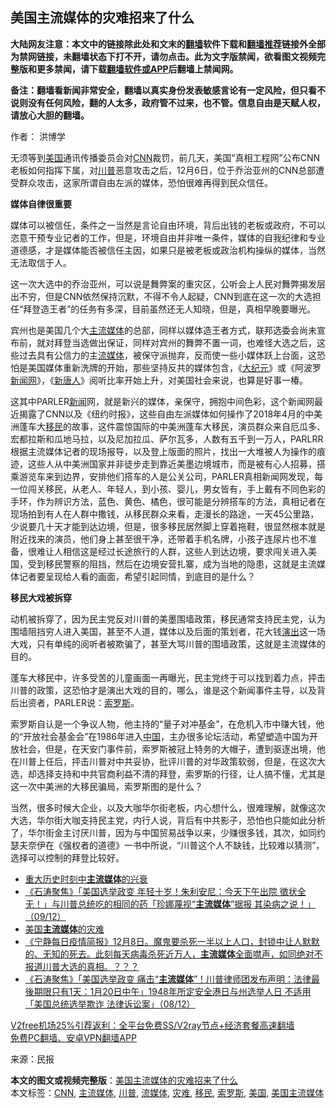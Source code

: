  <h2>美国主流媒体的灾难招来了什么</h2> <p class="notice"><b>大陆网友注意：本文中的链接除此处和文末的<a href="https://github.com/bannedbook/fanqiang" >翻墙</a>软件下载和<a href="https://github.com/killgcd/justmysocks/blob/master/README.md">翻墙推荐</a>链接外全部为禁网链接，未翻墙状态下打不开，请勿点击。此为文字版禁闻，欲看图文视频完整版和更多禁闻，请下载<a href="https://github.com/bannedbook/fanqiang">翻墙软件或APP</a>后翻墙上禁闻网。</p><p>备注：翻墙看新闻非常安全，翻墙以真实身份发表敏感言论有一定风险，但只看不说则没有任何风险，翻的人太多，政府管不过来，也不管。信息自由是天赋人权，请放心大胆的翻墙。</b></p>  <div class="entry"> <p>作者： 洪博学</p> <p id="conimg">无须等到<a href="https://www.bannedbook.org/bnews/tag/%e7%be%8e%e5%9b%bd/" class="st_tag internal_tag" rel="tag" title="标签 美国 下的日志">美国</a>通讯传播委员会对<a href="https://www.bannedbook.org/bnews/tag/cnn/" class="st_tag internal_tag" rel="tag" title="标签 CNN 下的日志">CNN</a>裁罚，前几天，美国“真相工程网”公布CNN老板如何指挥下属，对<a href="https://www.bannedbook.org/bnews/tag/%e5%b7%9d%e6%99%ae/" class="st_tag internal_tag" rel="tag" title="标签 川普 下的日志">川普</a>恶意攻击之后，12月6日，位于乔治亚州的CNN总部遭受群众攻击，这家所谓自由左派的媒体，恐怕很难再得到民众信任。</p> <p><strong>媒体自律很重要</strong></p>  <p>媒体可以被信任，条件之一当然是言论自由环境，背后出钱的老板或政府，不可以恣意干预专业记者的工作，但是，环境自由并非唯一条件，媒体的自我纪律和专业道德感，才是媒体能否被信任主因，如果只是被老板或政治机构操纵的媒体，当然无法取信于人。</p> <p>这一次大选中的乔治亚州，可以说是舞弊案的重灾区，公听会上人民对舞弊揭发层出不穷，但是CNN依然保持沉默，不得不令人起疑，CNN到底在这一次的大选担任“拜登造王者”的任务有多深，目前虽然还无人知晓，但是，真相早晚要曝光。</p> <p>宾州也是美国几个大<a href="https://www.bannedbook.org/bnews/tag/%e4%b8%bb%e6%b5%81%e5%aa%92%e4%bd%93/" class="st_tag internal_tag" rel="tag" title="标签 主流媒体 下的日志">主流媒体</a>的总部，同样以媒体造王者方式，联邦选委会尚未宣布前，就对拜登当选做出保证，同样对宾州的舞弊不置一词，也难怪大选之后，这些过去具有公信力的主<a href="https://www.bannedbook.org/bnews/tag/%E6%B5%81%E5%AA%92%E4%BD%93/" class="st_tag internal_tag" rel="tag" title="标签 流媒体 下的日志">流媒体</a>，被保守派抛弃，反而使一些小媒体跃上台面，这恐怕是美国媒体重新洗牌的开始，那些坚持反共的媒体包含，《<span class='wp_keywordlink_affiliate'><a href="http://www.epochtimes.com/" title="大纪元" target="_blank">大纪元</a></span>》或《阿波罗<span class='wp_keywordlink_affiliate'><a href="https://www.bannedbook.org/" title="新闻网">新闻网</a></span>》，《<span class='wp_keywordlink_affiliate'><a href="https://www.ntdtv.com/" title="新唐人">新唐人</a></span>》阅听比率开始上升，对美国社会来说，也算是好事一椿。</p>  <p>这其中PARLER<span class='wp_keywordlink_affiliate'><a href="https://www.bannedbook.org/" title="新闻">新闻</a></span>网，就是新兴的媒体，亲保守，拥抱中间色彩，这个新闻网最近揭露了CNN以及《纽约时报》，这些自由左派媒体如何操作了2018年4月的中美洲蓬车大<a href="https://www.bannedbook.org/bnews/tag/%e7%a7%bb%e6%b0%91/" class="st_tag internal_tag" rel="tag" title="标签 移民 下的日志">移民</a>的故事，这件震惊国际的中美洲蓬车大移民，演员群众来自厄瓜多、宏都拉斯和瓜地马拉，以及尼加拉瓜、萨尔瓦多，人数有五千到一万人，PARLRR根据主流媒体记者的现场报导，以及登上版面的照片，找出一大堆被人为操作的痕迹，这些人从中美洲国家并非徒步走到靠近美墨边境城市，而是被有心人招募，搭乘游览车来到边界，安排他们搭车的人是公关公司，PARLER真相新闻网发现，每一位闯关移民，从老人、年轻人，到小孩、婴儿，男女皆有，手上戴有不同色彩的手环，作为辨识方法，蓝色、黄色、橘色，很可能是分辨搭车的方法，真相记者在现场拍到有人在人群中撒钱，从移民群众来看，走漫长的路途，一天45公里路，少说要几十天才能到达边境，但是，很多移民居然脚上穿着拖鞋，很显然根本就是附近找来的演员，他们身上甚至很干净，还带着手机名牌，小孩子连尿片也不准备，很难让人相信这是经过长途旅行的人群，这些人到达边境，要求闯关进入美国，受到移民警察的阻挡，然后在边境安营扎寨，成为当地的隐患，这就是主流媒体记者要呈现给人看的画面，希望引起同情，到底目的是什么？</p> <p><strong>移民大戏被拆穿</strong></p> <p>动机被拆穿了，因为民主党反对川普的美墨围墙政策，移民通常支持民主党，认为围墙阻挡穷人进入美国，甚至不人道，媒体以及后面的策划者，花大钱<span class='wp_keywordlink_affiliate'><a href="https://zh-cn.shenyunperformingarts.org/" title="演出" target="_blank">演出</a></span>这一场大戏，只有单纯的阅听者被欺骗了，甚至大骂川普的围墙政策，这就是主流媒体的目的。</p>  <p>蓬车大移民中，许多受苦的儿童画面一再曝光，民主党终于可以找到着力点，抨击川普的政策，这恐怕才是演出大戏的目的，哪么，谁是这个新闻事件主导，以及背后出资者，PARLER说：<a href="https://www.bannedbook.org/bnews/tag/%e7%b4%a2%e7%bd%97%e6%96%af/" class="st_tag internal_tag" rel="tag" title="标签 索罗斯 下的日志">索罗斯</a>。</p> <p>索罗斯自认是一个争议人物，他主持的“量子对冲基金”，在危机入市中赚大钱，他的“开放社会基金会”在1986年进入<span class='wp_keywordlink_affiliate'><a href="https://www.bannedbook.org/" title="中国" target="_blank">中国</a></span>，主办很多论坛活动，希望塑造中国为开放社会，但是，在天安门事件前，索罗斯被冠上特务的大帽子，遭到驱逐出境，他在川普上任后，抨击川普对中共妥协，批评川普的对华政策软弱，但是，在这次大选，却选择支持和中共官商利益不清的拜登，索罗斯的行径，让人搞不懂，尤其是这一次中美洲的大移民骗局，索罗斯图的是什么？</p> <p>当然，很多时候大企业，以及大咖华尔街老板，内心想什么，很难理解，就像这次大选，华尔街大咖支持民主党，内行人说，背后有中共影子，恐怕也只能如此分析了，华尔街金主讨厌川普，因为与中国贸易战争以来，少赚很多钱，其次，如同约瑟夫奈伊在《强权者的道德》一书中所说，“川普这个人不缺钱，比较难以猜测”，选择可以控制的拜登比较好。</p>  <ul class='op-related-articles' title='相关阅读'> <li><a href='https://www.bannedbook.org/bnews/bannedvideo/20201210/1445103.html' target='_blank'>重大历史时刻中<b>主流媒体</b>的兴衰</a></li> <li><a href='https://www.bannedbook.org/bnews/bannedvideo/20201210/1444930.html' target='_blank'>《石涛聚焦》「美国选举政变 年轻十岁！朱利安尼：今天下午出院 徵状全无！」与川普总统吃的相同的药「珍娜蔑视“<b>主流媒体</b>”据报 其染病之说！」（09/12）</a></li> <li><a href='https://www.bannedbook.org/bnews/ssgc/20201209/1444824.html' target='_blank'>美国<b>主流媒体</b>的灾难</a></li> <li><a href='https://www.bannedbook.org/bnews/bannedvideo/20201209/1444535.html' target='_blank'>《宁静每日疫情简报》12月8日。魔鬼要杀死一半以上人口，封锁中让人默默的、无知的死去。此刻每天病毒杀死近万人，<b>主流媒体</b>全面噤声，如同绝对不报道川普大选的真相。？？？</a></li> <li><a href='https://www.bannedbook.org/bnews/bannedvideo/20201209/1444507.html' target='_blank'>《石涛聚焦》「美国选举政变 痛击“<b>主流媒体</b>”！川普律师团发布声明：法律最後期限只有1天：1月20日中午」1948年所定安全港日与州选举人日 不适用「美国总统选举欺诈 法律诉讼案」（08/12）</a></li> </ul> <p class="texttj"> <a href="https://www.bannedbook.org/forum23/topic22702.html" target="_blank">V2free机场25%引荐返利：全平台免费SS/V2ray节点+经济套餐高速翻墙</a><br/> <a href="https://github.com/bannedbook/fanqiang/wiki/%E7%A6%81%E9%97%BB%E7%BD%91%E5%AE%89%E5%8D%93%E7%BF%BB%E5%A2%99%E6%96%B0%E9%97%BBAPP" target="_blank">免费PC翻墙、安卓VPN翻墙APP</a></p><p> 来源：民报 </p><a name='sharetosocial'></a>       <div><b>本文的图文或视频完整版</b>：<a href='https://www.bannedbook.org/bnews/comments/20201210/1445216.html'>美国主流媒体的灾难招来了什么</a></div>  </div><!--END ENTRY--> <div class="postfooter"> <div>本文标签：<a href="https://www.bannedbook.org/bnews/tag/cnn/" rel="tag">CNN</a>, <a href="https://www.bannedbook.org/bnews/tag/%e4%b8%bb%e6%b5%81%e5%aa%92%e4%bd%93/" rel="tag">主流媒体</a>, <a href="https://www.bannedbook.org/bnews/tag/%e5%b7%9d%e6%99%ae/" rel="tag">川普</a>, <a href="https://www.bannedbook.org/bnews/tag/%E6%B5%81%E5%AA%92%E4%BD%93/" rel="tag">流媒体</a>, <a href="https://www.bannedbook.org/bnews/tag/%E7%81%BE%E9%9A%BE/" rel="tag">灾难</a>, <a href="https://www.bannedbook.org/bnews/tag/%e7%a7%bb%e6%b0%91/" rel="tag">移民</a>, <a href="https://www.bannedbook.org/bnews/tag/%e7%b4%a2%e7%bd%97%e6%96%af/" rel="tag">索罗斯</a>, <a href="https://www.bannedbook.org/bnews/tag/%e7%be%8e%e5%9b%bd/" rel="tag">美国</a>, <a href="https://www.bannedbook.org/bnews/tag/%e7%be%8e%e5%9b%bd%e4%b8%bb%e6%b5%81%e5%aa%92%e4%bd%93/" rel="tag">美国主流媒体</a></div>  </div><!--END POSTFOOTER--> 